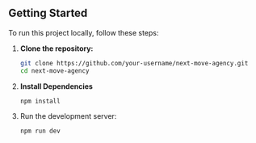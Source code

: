 ## Getting Started

To run this project locally, follow these steps:

1. **Clone the repository:**

   ```bash
   git clone https://github.com/your-username/next-move-agency.git
   cd next-move-agency

3. **Install Dependencies**

   ```bash
   npm install

4. Run the development server:

   ```bash
   npm run dev
